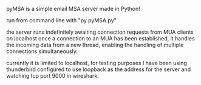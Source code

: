 pyMSA is a simple email MSA server made in Python!

run from command line with "py pyMSA.py"

the server runs indefinitely awaiting connection requests from MUA clients on localhost
once a connection to an MUA has been established, it handles the incoming data from a
new thread, enabling the handling of multiple connections simultaneously.

currently it is limited to localhost, for testing purposes I have been using thunderbird
configured to use loopback as the address for the server and watching tcp port 9000
in wireshark.
